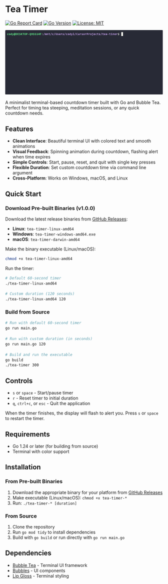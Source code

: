 # Tea Timer

[![Go Report Card](https://goreportcard.com/badge/github.com/Cod-e-Codes/tea-timer)](https://goreportcard.com/report/github.com/Cod-e-Codes/tea-timer)
[![Go Version](https://img.shields.io/badge/Go-1.24+-blue.svg)](https://golang.org)
[![License: MIT](https://img.shields.io/badge/License-MIT-yellow.svg)](https://opensource.org/licenses/MIT)

![Tea Timer Demo](demo.gif)

A minimalist terminal-based countdown timer built with Go and Bubble Tea. Perfect for timing tea steeping, meditation sessions, or any quick countdown needs.

## Features

- **Clean Interface**: Beautiful terminal UI with colored text and smooth animations
- **Visual Feedback**: Spinning animation during countdown, flashing alert when time expires
- **Simple Controls**: Start, pause, reset, and quit with single key presses
- **Flexible Duration**: Set custom countdown time via command line argument
- **Cross-Platform**: Works on Windows, macOS, and Linux

## Quick Start

### Download Pre-built Binaries (v1.0.0)

Download the latest release binaries from [GitHub Releases](https://github.com/Cod-e-Codes/tea-timer/releases/tag/v1.0.0):

- **Linux**: `tea-timer-linux-amd64`
- **Windows**: `tea-timer-windows-amd64.exe`
- **macOS**: `tea-timer-darwin-amd64`

Make the binary executable (Linux/macOS):
```bash
chmod +x tea-timer-linux-amd64
```

Run the timer:
```bash
# Default 60-second timer
./tea-timer-linux-amd64

# Custom duration (120 seconds)
./tea-timer-linux-amd64 120
```

### Build from Source

```bash
# Run with default 60-second timer
go run main.go

# Run with custom duration (in seconds)
go run main.go 120

# Build and run the executable
go build
./tea-timer 300
```

## Controls

- `s` or `space` - Start/pause timer
- `r` - Reset timer to initial duration
- `q`, `ctrl+c`, or `esc` - Quit the application

When the timer finishes, the display will flash to alert you. Press `s` or `space` to restart the timer.

## Requirements

- Go 1.24 or later (for building from source)
- Terminal with color support

## Installation

### From Pre-built Binaries
1. Download the appropriate binary for your platform from [GitHub Releases](https://github.com/Cod-e-Codes/tea-timer/releases/tag/v1.0.0)
2. Make executable (Linux/macOS): `chmod +x tea-timer-*`
3. Run: `./tea-timer-* [duration]`

### From Source
1. Clone the repository
2. Run `go mod tidy` to install dependencies
3. Build with `go build` or run directly with `go run main.go`

## Dependencies

- [Bubble Tea](https://github.com/charmbracelet/bubbletea) - Terminal UI framework
- [Bubbles](https://github.com/charmbracelet/bubbles) - UI components
- [Lip Gloss](https://github.com/charmbracelet/lipgloss) - Terminal styling 
